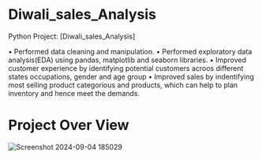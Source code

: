 # Diwali_sales_Analysis
 Python Project: [Diwali_sales_Analysis] 
 
• Performed data cleaning and  manipulation. 
• Performed exploratory data analysis(EDA) using 
pandas, matplotlib and seaborn libraries. 
• Improved customer experience by identifying 
potential customers acroos different states 
occupations, gender and age group 
• Improved sales by indentifying most selling product 
categorious and products, which can help to plan 
inventory and hence meet the demands. 

# Project Over View
![Screenshot 2024-09-04 185029](https://github.com/user-attachments/assets/341a8a19-bad4-4480-9786-9a6ca68c64d1)
